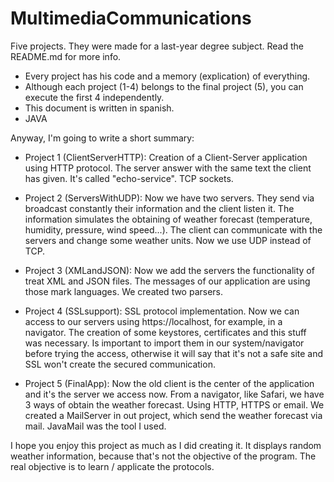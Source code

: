 # MultimediaCommunications
Five projects. They were made for a last-year degree subject. Read the README.md for more info. 

- Every project has his code and a memory (explication) of everything. 
- Although each project (1-4) belongs to the final project (5), you can execute the first 4 independently.
- This document is written in spanish.
- JAVA

Anyway, I'm going to write a short summary:

* Project 1 (ClientServerHTTP): Creation of a Client-Server application using HTTP protocol. The server answer with the same text the client has given. It's called "echo-service". TCP sockets.

* Project 2 (ServersWithUDP): Now we have two servers. They send via broadcast constantly their information and the client listen it. The information simulates the obtaining of weather forecast (temperature, humidity, pressure, wind speed...). The client can communicate with the servers and change some weather units. Now we use UDP instead of TCP.

* Project 3 (XMLandJSON): Now we add the servers the functionality of treat XML and JSON files. The messages of our application are using those mark languages. We created two parsers.

* Project 4 (SSLsupport): SSL protocol implementation. Now we can access to our servers using https://localhost, for example, in a navigator. The creation of some keystores, certificates and this stuff was necessary. Is important to import them in our system/navigator before trying the access, otherwise it will say that it's not a safe site and SSL won't create the secured communication.

* Project 5 (FinalApp): Now the old client is the center of the application and it's the server we access now. From a navigator, like Safari, we have 3 ways of obtain the weather forecast. Using HTTP, HTTPS or email. We created a MailServer in out project, which send the weather forecast via mail. JavaMail was the tool I used. 

I hope you enjoy this project as much as I did creating it. It displays random weather information, because that's not the objective of the program. The real objective is to learn / applicate the protocols. 


